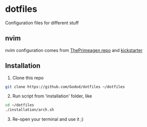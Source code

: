 # dotfiles
Configuration files for different stuff

## nvim
nvim configuration comes from [ThePrimeagen repo](https://github.com/ThePrimeagen/init.lua/tree/master) and [kickstarter](https://github.com/nvim-lua/kickstart.nvim/tree/master)

## Installation
1. Clone this repo
```bash
git clone https://github.com/Godod/dotfiles ~/dotfiles
```
2. Run script from 'installation' folder, like
```bash
cd ~/dotfiles
./installation/arch.sh
```
3. Re-open your terminal and use it ;)
